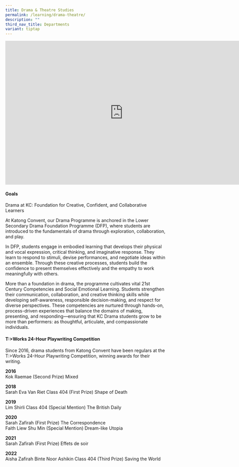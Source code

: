 ```yaml
---
title: Drama & Theatre Studies
permalink: /learning/drama-theatre/
description: ""
third_nav_title: Departments
variant: tiptap
---
```

<div class="iframe-wrapper">
<iframe height="450" width="735" allowfullscreen="true" frameborder="0" src="https://docs.google.com/presentation/d/e/2PACX-1vQTtvv--xC3GJrOU2NuPwOg13uRPlgG6ZE4Swd_mTOXJw-MZsLAhCMf799ayT-5jZ0ehmTM8aZLi1oa/embed?start=false&amp;loop=false&amp;delayms=3000"></iframe>
</div>
<h4>Goals</h4>
<p>Drama at KC: Foundation for Creative, Confident, and Collaborative Learners</p>
<p>At Katong Convent, our Drama Programme is anchored in the Lower Secondary
Drama Foundation Programme (DFP), where students are introduced to the
fundamentals of drama through exploration, collaboration, and play.</p>
<p>In DFP, students engage in embodied learning that develops their physical
and vocal expression, critical thinking, and imaginative response. They
learn to respond to stimuli, devise performances, and negotiate ideas within
an ensemble. Through these creative processes, students build the confidence
to present themselves effectively and the empathy to work meaningfully
with others.</p>
<p>More than a foundation in drama, the programme cultivates vital 21st Century
Competencies and Social Emotional Learning. Students strengthen their communication,
collaboration, and creative thinking skills while developing self-awareness,
responsible decision-making, and respect for diverse perspectives. These
competencies are nurtured through hands-on, process-driven experiences
that balance the domains of making, presenting, and responding—ensuring
that KC Drama students grow to be more than performers: as thoughtful,
articulate, and compassionate individuals.</p>
<p></p>
<h4>T:&gt;Works 24-Hour Playwriting Competition</h4>
<p>Since 2016, drama students from Katong Convent have been regulars at the
T:&gt;Works 24-Hour Playwriting Competition, winning awards for their writing.</p>
<p><strong>2016</strong>
<br>Kok Raemae (Second Prize) Mixed</p>
<p><strong>2018</strong>
<br>Sarah Eva Van Riet Class 404 (First Prize) Shape of Death</p>
<p><strong>2019</strong>
<br>Lim Shirli Class 404 (Special Mention) The British Daily</p>
<p><strong>2020</strong>
<br>Sarah Zafirah (First Prize) The Correspondence
<br>Faith Liew Shu Min (Special Mention) Dream-like Utopia</p>
<p><strong>2021</strong>
<br>Sarah Zafirah (First Prize) Effets de soir</p>
<p><strong>2022</strong>
<br>Aisha Zafirah Binte Noor Ashikin Class 404 (Third Prize) Saving the World</p>